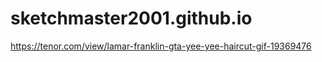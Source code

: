 # sketchmaster2001.github.io

https://tenor.com/view/lamar-franklin-gta-yee-yee-haircut-gif-19369476
